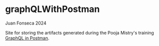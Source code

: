 # graphQLWithPostman

Juan Fonseca 2024

Site for storing the artifacts generated during the Pooja Mistry's training [GraphQL in Postman](https://youtube.com/playlist?list=PLM-7VG-sgbtBbxlhXae-NegYvDD5uqFyC&si=_KpbbJ1bB_YAKrcy).
